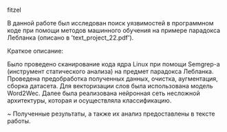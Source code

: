 fitzel 

  В данной работе был исследован поиск уязвимостей в программном коде при помощи методов машинного обучения на примере парадокса Лебланка
(описано в 'text_project_22.pdf').

Краткое описание:

  Было проведено сканирование кода ядра Linux при помощи Semgrep-a (инструмент статического анализа) на предмет парадокса Лебланка. 
Проведена предобработка полученных данных, очистка, аугментация, сборка датасета. 
Для векторизации слов была использована модель Word2Wec.
Далее была реализована нейронная сеть несложной архитектуры, которая и осуществляла классификацию. 

~ Полученные результаты, а также их анализ предоставлены в тексте работы.
